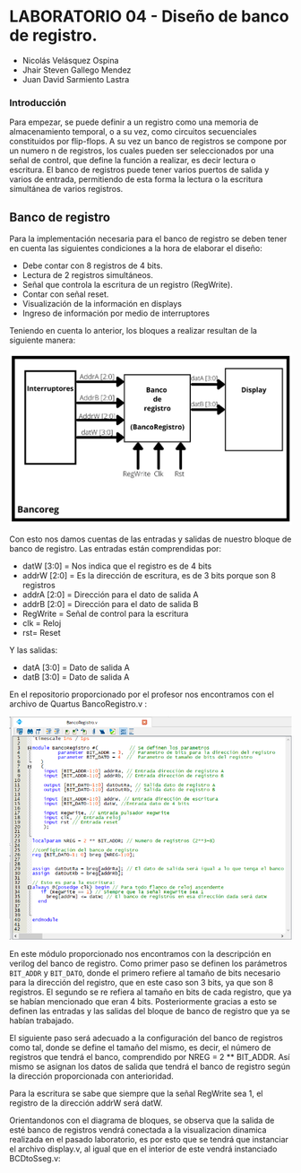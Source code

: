 # LABORATORIO 04 - Diseño de banco de registro.

* Nicolás Velásquez Ospina
* Jhair Steven Gallego Mendez
* Juan David Sarmiento Lastra

### Introducción
Para empezar, se puede definir a un registro como una memoria de almacenamiento temporal, o a su vez, como circuitos secuenciales constituidos por flip-flops. A su vez un banco de registros se compone por un numero n de registros, los cuales pueden ser seleccionados por una señal de control, que define la función a realizar, es decir lectura o escritura. El banco de registros puede tener varios puertos de salida y varios de entrada, permitiendo de esta forma la lectura o la escritura simultánea de varios registros.

## Banco de registro
Para la implementación necesaria para el banco de registro se deben tener en cuenta las siguientes condiciones a la hora de elaborar el diseño:
* Debe contar con 8 registros de 4 bits.
* Lectura de 2 registros simultáneos.
* Señal que controla la escritura de un registro (RegWrite).
* Contar con señal reset.
* Visualización de la información en displays
* Ingreso de información por medio de interruptores

Teniendo en cuenta lo anterior, los bloques a realizar resultan de la siguiente manera:

![Screenshot](Imagenes/bloques.jpg)

Con esto nos damos cuentas de las entradas y salidas de nuestro bloque de banco de registro. Las entradas están comprendidas por:
* datW [3:0] = Nos indica que el registro es de 4 bits
* addrW [2:0] = Es la dirección de escritura, es de 3 bits porque son 8 registros
* addrA [2:0] = Dirección para el dato de salida A
* addrB [2:0] = Dirección para el dato de salida B
* RegWrite = Señal de control para la escritura
* clk = Reloj
* rst= Reset

Y las salidas:
* datA [3:0] = Dato de salida A
* datB [3:0] = Dato de salida A

En el repositorio proporcionado por el profesor nos encontramos con el archivo de Quartus BancoRegistro.v :

![Screenshot](Imagenes/BancoRegistro.png)

En este módulo proporcionado nos encontramos con la descripción en verilog del banco de registro. Como primer paso se definen los parámetros `BIT_ADDR` y `BIT_DATO`, donde el primero refiere al tamaño de bits necesario para la dirección del registro, que en este caso son 3 bits, ya que son 8 registros. El segundo se re refiera al tamaño en bits de cada registro, que ya se habían mencionado que eran 4 bits. Posteriormente gracias a esto se definen las entradas y las salidas del bloque de banco de registro que ya se habían trabajado.

El siguiente paso será adecuado a la configuración del banco de registros como tal, donde se define el tamaño del mismo, es decir, el número de registros que tendrá el banco, comprendido por NREG = 2 ** BIT_ADDR.
Así mismo se asignan los datos de salida que tendrá el banco de registro según la dirección proporcionada con anterioridad.

Para la escritura se sabe que siempre que la señal RegWrite sea 1, el registro de la dirección addrW será datW.

Orientandonos con el diagrama de bloques, se observa que la salida de esté banco de registros vendrá conectada a la visualizacion dinamica realizada en el pasado laboratorio, es por esto que se tendrá que instanciar el archivo display.v, al igual que en el interior de este vendrá instanciado BCDtoSseg.v:




	